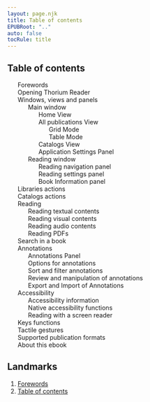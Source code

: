 ```yaml
---
layout: page.njk
title: Table of contents
EPUBRoot: ".."
auto: false
tocRule: title
---
```


<section id="toc">
<h1>Table of contents</h1>
<nav epub:type="toc" role="doc-toc">
<ol>
<li>
<a href="../pages/100_forewords/index.xhtml">Forewords</a>
</li>
<li>
<a href="../pages/101_opening_thorium/index.xhtml">Opening Thorium Reader</a>
</li>

<li>
<a href="../pages/102_windows_views_panels/index.xhtml">Windows, views and panels</a>
<ol>
<li>
<a
href="../pages/102_windows_views_panels/index.xhtml#main_window">Main window</a>

<ol>
<li>
<a href="../pages/102_windows_views_panels/index.xhtml#home_view">Home View</a>
</li>
<li>
<a
href="../pages/102_windows_views_panels/index.xhtml#all_publications_view">All publications View</a>
<ol>
<li>
<a href="../pages/102_windows_views_panels/index.xhtml#grid_mode">Grid Mode</a>
</li>
<li>
<a
href="../pages/102_windows_views_panels/index.xhtml#table_mode">Table Mode</a>
</li>
</ol>
</li>
<li>
<a
href="../pages/102_windows_views_panels/index.xhtml#catalog_view">Catalogs View</a>
</li>
<li>
<a
href="../pages/102_windows_views_panels/index.xhtml#setting_view">Application Settings Panel</a>
</li>
</ol> 
</li>
<li>
<a
href="../pages/102_windows_views_panels/index.xhtml#reading_window">Reading window</a>
<ol>
<li>
<a
href="../pages/102_windows_views_panels/index.xhtml#reading_nav_panel">Reading navigation panel</a>
</li>
<li>
<a
href="../pages/102_windows_views_panels/index.xhtml#reading_settings_panel">Reading settings panel</a>
</li>
<li>
<a href="../pages/102_windows_views_panels/index.xhtml#book_info_panel">Book Information panel</a>
</li>
</ol>
</li>

</ol>
</li>

<li>
<a href="../pages/110_libraries_actions/index.xhtml">Libraries actions</a>
</li>
<li>
<a href="../pages/111_catalogs_actions/index.xhtml">Catalogs actions</a>
</li>

<li>
<a href="../pages/210_reading/index.xhtml">Reading</a>
<ol>
<li>
<a href="../pages/211_reading_textuals/index.xhtml">Reading textual contents</a>
</li>
<li>
<a href="../pages/212_reading_visuals/index.xhtml">Reading visual contents</a>
</li>
<li>
<a href="../pages/213_reading_auditory/index.xhtml">Reading audio contents</a>
</li>
<li>
<a href="../pages/214_reading_pdfs/index.xhtml">Reading PDFs</a>
</li>
</ol>
</li>
<li>
<a href="../pages/220_reading_actions/index.xhtml">Search in a book</a>
</li>
<li>
<a href="../pages/240_annotations/index.xhtml">Annotations</a>
<ol>
<li>
<a href="../pages/240_annotations/index.xhtml#annotations_panel">Annotations Panel</a>
</li>
<li>
<a href="../pages/240_annotations/index.xhtml#annotations_options">Options for annotations</a>
</li>
<li>
<a href="../pages/240_annotations/index.xhtml#annotations_sort_and_filter">Sort and filter annotations</a>
</li>
<li>
<a href="../pages/240_annotations/index.xhtml#annotations_view_and_manipulation">Review and manipulation of annotations</a>
</li>
<li>
<a href="../pages/240_annotations/index.xhtml#annotations_io">Export and Import of Annotations</a>
</li>
</ol>
</li>
<li>
<a href="../pages/300_accessibility/index.xhtml">Accessibility</a>
    <ol>
        <li>
        <a href="../pages/300_accessibility/index.xhtml#a11y_info">Accessibility information</a>
        </li>
        <li>
        <a href="../pages/300_accessibility/index.xhtml#a11y_native">Native accessibility functions</a>
        </li>
        <li>
        <a href="../pages/300_accessibility/index.xhtml#screenreaders">Reading with a screen reader</a>
        </li>
    </ol>
</li>
<li>
<a href="../pages/402_keys_functions/index.xhtml">Keys functions</a>
</li>
<li>
<a href="../pages/403_gesture/index.xhtml">Tactile gestures</a>
</li>
<li>
<a href="../pages/406_formats/index.xhtml">Supported publication formats</a>
</li>
<li>
<a href="../pages/900_about/index.xhtml">About this ebook</a>
</li>

</ol>
</nav>
</section>
<section id="landmarks">
<h1>Landmarks</h1>
<nav epub:type="landmarks">
<ol>
<li>
<a href="../pages/100_forewords/index.xhtml" epub:type="forewords" >Forewords</a>
</li>
<li>
<a href="../toc/index.xhtml" epub:type="toc">Table of contents</a>
</li>
</ol>
</nav>
</section>